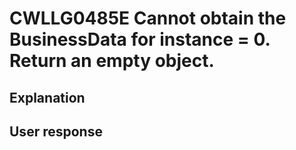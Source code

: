 # CWLLG0485E Cannot obtain the BusinessData for instance = 0. Return an empty object.

## Explanation

## User response